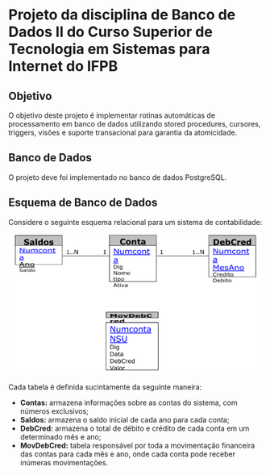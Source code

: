 # Projeto da disciplina de Banco de Dados II do Curso Superior de Tecnologia em Sistemas para Internet do IFPB

## Objetivo
O objetivo deste projeto é implementar rotinas automáticas de processamento em banco de dados utilizando ​stored procedures, cursores, triggers, visões e suporte transacional para garantia da atomicidade.

## Banco de Dados
O projeto deve foi implementado no banco de dados PostgreSQL.

## Esquema de Banco de Dados
Considere o seguinte esquema relacional para um sistema de contabilidade:

![](images/esquema.png)

Cada tabela é definida sucintamente da seguinte maneira:
* **Contas:** armazena informações sobre as contas do sistema, com números exclusivos;
* **Saldos:**  armazena o saldo inicial de cada ano para cada conta;
* **DebCred:**  armazena o total de débito e crédito de cada conta em um determinado mês e ano;
* **MovDebCred:**  ​tabela responsável por toda a movimentação financeira das contas para cada mês e ano, onde cada conta pode receber inúmeras movimentações.